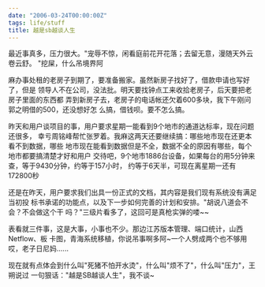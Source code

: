 ```yaml
---
date: "2006-03-24T00:00:00Z"
tags: life/stuff
title: 越是sb越谈人生
---
```


最近事真多，压力很大。"宠辱不惊，闲看庭前花开花落；去留无意，漫随天外云卷云舒。
"挖屎，什么吊境界阿

麻办事处租的老房子到期了，要准备搬家。虽然新房子找好了，借款申请也写好了，但是
领导人不在公司，没法批。明天要找钟点工来收拾老房子，后天要把老房子里面的东西都
弄到新房子去，老房子的电话帐还欠着600多块，我下午刚问郭之明借的500，还没想好怎
么搞，借钱呗。要不怎么搞。

昨天和用户谈项目的事，用户要求星期一能看到9个地市的通道达标率，现在问题还很多，
幸亏周铭峰帮忙张罗着。我麻这两天还要继续搞：哪些地市现在还更本看不到数据，哪些
地市现在能看到数据但是不全，数据不全的原因有哪些，每个地市都要搞清楚才好和用户
交待吧，9个地市1886台设备，如果每台的用5分钟来查，等于9430分钟，约等于157小时，
约等于6天半，可现在离星期一还有172800秒

还是在昨天，用户要求我们出具一份正式的文档，其内容是我们现有系统没有满足当初投
标书承诺的功能点，以及下一步如何完善的计划和安排。"胡说八道会不会？不会做这个干
吗？"三级片看多了，这回可是真枪实弹的喽~~

表看就三件事，这是大事，小事也不少。那边江苏版本管理、端口统计，山西Netflow、板
卡图，青海系统移植，你说吊事啊多阿~一个人劈成两个也不够用哎，老子日尼妈......

现在就有点体会到什么叫"死猪不怕开水烫"，什么叫"烦不了"，什么叫"压力"，王朔说过
一句狠话："越是SB越谈人生"，我不谈~
